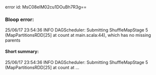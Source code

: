 error id: MsC08eIM02cu1DOuBh7R3g==
### Bloop error:

25/06/17 23:54:36 INFO DAGScheduler: Submitting ShuffleMapStage 5 (MapPartitionsRDD[25] at count at main.scala:44), which has no missing parents
#### Short summary: 

25/06/17 23:54:36 INFO DAGScheduler: Submitting ShuffleMapStage 5 (MapPartitionsRDD[25] at count at ...